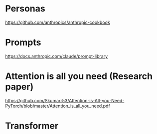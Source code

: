 # Personas
https://github.com/anthropics/anthropic-cookbook
# Prompts
https://docs.anthropic.com/claude/prompt-library
# Attention is all you need (Research paper)
https://github.com/Skumarr53/Attention-is-All-you-Need-PyTorch/blob/master/Attention_is_all_you_need.pdf
# Transformer

